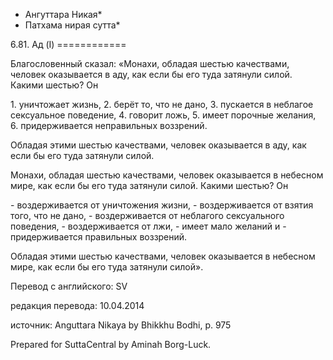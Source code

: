 * Ангуттара Никая*
* Патхама нирая сутта*

6\.81\. Ад \(I\)
\=\=\=\=\=\=\=\=\=\=\=\=

Благословенный сказал: «Монахи, обладая шестью качествами, человек оказывается в аду, как если бы его туда затянули силой\. Какими шестью? Он

1\. уничтожает жизнь,
2\. берёт то, что не дано,
3\. пускается в неблагое сексуальное поведение,
4\. говорит ложь,
5\. имеет порочные желания,
6\. придерживается неправильных воззрений\.

Обладая этими шестью качествами, человек оказывается в аду, как если бы его туда затянули силой\.

Монахи, обладая шестью качествами, человек оказывается в небесном мире, как если бы его туда затянули силой\. Какими шестью? Он

\- воздерживается от уничтожения жизни,
\- воздерживается от взятия того, что не дано,
\- воздерживается от неблагого сексуального поведения,
\- воздерживается от лжи,
\- имеет мало желаний и
\- придерживается правильных воззрений\.

Обладая этими шестью качествами, человек оказывается в небесном мире, как если бы его туда затянули силой»\.

Перевод с английского: SV

редакция перевода: 10\.04\.2014

источник: Anguttara Nikaya by Bhikkhu Bodhi, p\. 975

Prepared for SuttaCentral by Aminah Borg\-Luck\.